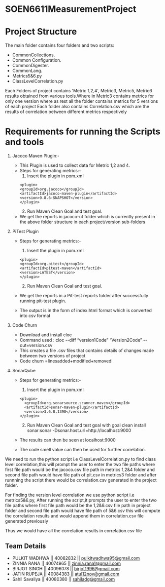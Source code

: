 # SOEN6611MeasurementProject

# Project Structure  
The main folder contains four folders and two scripts:    
* CommonCollections.    
* Common Configuration.  
* CommonDigester. 
* CommonLang.  
* Metrics5&6.py
* ClassLevelCorrelation.py 

   
Each Folders of project contains 'Metric 1,2,4', Metric3, Metric5, Metric6 results obtained from various tools.Where in Metric3 contains metrics for only one version where as rest all the folder contains metrics for 5 versions of each project 
Each folder also contains Correlation.csv which are the results of correlation between different metrics respectively
    
    
# Requirements for running the Scripts and tools 

1. Jacoco Maven Plugin:-  
   * This Plugin is used to collect data for Metric 1,2 and 4.
   * Steps for generating metrics:-  
      1. Insert the plugin in pom.xml
      ```
      <plugin>
      <groupId>org.jacoco</groupId>
      <artifactId>jacoco-maven-plugin</artifactId>
      <version>0.8.6-SNAPSHOT</version>
      </plugin>
      ```
      2. Run Maven Clean Goal and test goal.
   * We get the reports in jacoco-ut folder which is currently present in the above folder structure in each project/version sub-folders

2. PiTest Plugin
    * Steps for generating metrics:-  
      1. Insert the plugin in pom.xml
      ```
      <plugin>
      <groupId>org.pitest</groupId>
      <artifactId>pitest-maven</artifactId>
      <version>LATEST</version>
      </plugin>
      ```
      2. Run Maven Clean Goal and test goal.
  
    * We get the reports in a Pit-test reports folder after successfully running pit-test plugin.  
    * The output is in the form of index.html format which is converted into csv format
    
3. Code Churn 
   *  Download and install cloc  
   * Command used : cloc --diff “version1Code” “Version2Code” --out=version.csv    
   * This creates a file .csv files that contains details of changes made between two versions of project
   * Code churn =linesadded+modified+removed


4. SonarQube
   * Steps for generating metrics:-  
      1. Insert the plugin in pom.xml
      ```
      <plugin>
        <groupId>org.sonarsource.scanner.maven</groupId>
        <artifactId>sonar-maven-plugin</artifactId>
        <version>3.6.0.1398</version>
      </plugin>
      ```
      2. Run Maven Clean Goal and test goal with goal clean install sonar:sonar -Dsonar.host.url=http://localhost:9000
  
   * The results can then be seen at localhost:9000
   * The code smell value can then be used for further correlation.


We need to run the python script i.e ClassLevelCorrelation.py to find class level correlation,this will prompt the user to enter the two file paths where first file path would be the jacoco.csv file path in metrics 1,2&4 folder and second file path would have file path of pit.csv in metrics3 folder and after runnning the script there would be correlation.csv generated in the project folder.

For finding the version level correlation we use python script i.e metrics5&6.py, After running the script,it prompts the user to enter the two file paths where first file path would be the 1,2&6.csv file path in project folder and second file path would have file path of 5&6.csv  this will compute the correlation results and would append them in correlation.csv file generated previously

Thus we would have all the correlation results in correlation.csv file


## Team Details  

  - PULKIT WADHWA       || 40082832 || pulkitwadhwa95@gmail.com
  - ZINNIA RANA         || 40074965 || zinnia.rana1@gmail.com
  - BIRJOT SINGH        || 40096078 || birjot1996@gmail.com
  - JATIN RUPEJA        || 40084383 || atul12nov@gmail.com
  - Sahil Savaliya      || 40080380 || sahiladg@gmail.com

